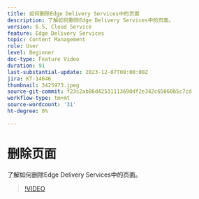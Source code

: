 ```yaml
---
title: 如何删除Edge Delivery Services中的页面
description: 了解如何删除Edge Delivery Services中的页面。
version: 6.5, Cloud Service
feature: Edge Delivery Services
topic: Content Management
role: User
level: Beginner
doc-type: Feature Video
duration: 91
last-substantial-update: 2023-12-07T00:00:00Z
jira: KT-14646
thumbnail: 3425973.jpeg
source-git-commit: f23c2ab86d42531113690df2e342c65060b5c7cd
workflow-type: tm+mt
source-wordcount: '31'
ht-degree: 0%

---
```



# 删除页面

了解如何删除Edge Delivery Services中的页面。

>[!VIDEO](https://video.tv.adobe.com/v/3425973/?learn=on)
